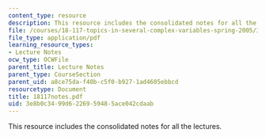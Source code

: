 ```yaml
---
content_type: resource
description: This resource includes the consolidated notes for all the lectures.
file: /courses/18-117-topics-in-several-complex-variables-spring-2005/3e8b0c3499d6226959485ace042cdaab_18117notes.pdf
file_type: application/pdf
learning_resource_types:
- Lecture Notes
ocw_type: OCWFile
parent_title: Lecture Notes
parent_type: CourseSection
parent_uid: a8ce75da-f40b-c5f0-b927-1ad4605ebbcd
resourcetype: Document
title: 18117notes.pdf
uid: 3e8b0c34-99d6-2269-5948-5ace042cdaab
---
```

This resource includes the consolidated notes for all the lectures.

